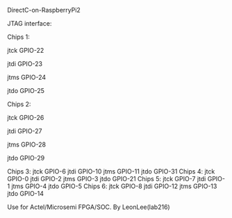 DirectC-on-RaspberryPi2


JTAG interface:

 Chips 1:

jtck GPIO-22

jtdi GPIO-23

jtms GPIO-24

jtdo GPIO-25


Chips 2:

jtck GPIO-26

jtdi GPIO-27

jtms GPIO-28

jtdo GPIO-29


Chips 3:
    jtck GPIO-6
    jtdi GPIO-10
    jtms GPIO-11
    jtdo GPIO-31
  Chips 4:
    jtck GPIO-0
    jtdi GPIO-2
    jtms GPIO-3
    jtdo GPIO-21
  Chips 5:
    jtck GPIO-7
    jtdi GPIO-1
    jtms GPIO-4
    jtdo GPIO-5
  Chips 6:
    jtck GPIO-8
    jtdi GPIO-12
    jtms GPIO-13
    jtdo GPIO-14


Use for Actel/Microsemi FPGA/SOC.
By LeonLee(lab216)
